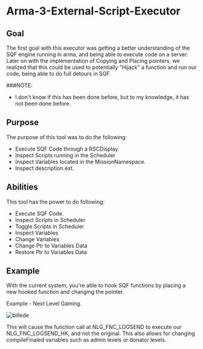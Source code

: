 # Arma-3-External-Script-Executor
## Goal
The first goal with this executor was getting a better understanding of the SQF engine running in arma, and being able to execute code on a server.
Later on with the implementation of Copying and Placing pointers, we realized that this could be used to potentially "Hijack" a function and run our code, being able to do full detours in SQF.

###NOTE:
- I don't know if this has been done before, but to my knowledge, it has not been done before.

## Purpose
The purpose of this tool was to do the following:
- Execute SQF Code through a RSCDisplay.
- Inspect Scripts running in the Scheduler
- Inspect Variables located in the MissionNamespace.
- Inspect description.ext.

## Abilities
This tool has the power to do following:
- Execute SQF Code.
- Inspect Scripts in Scheduler
- Toggle Scripts in Scheduler
- Inspect Variables
- Change Variables
- Change Ptr to Variables Data
- Restore Ptr to Variables Data

## Example
With the current system, you're able to hook SQF functions by placing a new hooked function and changing the pointer.

Example - Next Level Gaming.

![billede](https://github.com/Fallen1866/Arma-3-External-Script-Executor/assets/88215542/6aeb3bc0-0f03-49be-933f-b38623ecabed)

This will cause the function call at NLG_FNC_LOGSEND to execute our NLG_FNC_LOGSEND_HK, and not the original.
This also allows for changing compileFinaled variables such as admin levels or donator levels.
